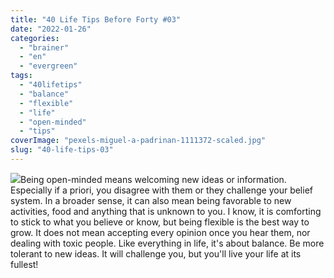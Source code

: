 ```yaml
---
title: "40 Life Tips Before Forty #03"
date: "2022-01-26"
categories: 
  - "brainer"
  - "en"
  - "evergreen"
tags: 
  - "40lifetips"
  - "balance"
  - "flexible"
  - "life"
  - "open-minded"
  - "tips"
coverImage: "pexels-miguel-a-padrinan-1111372-scaled.jpg"
slug: "40-life-tips-03"
---
```


![](images/tips-03.png)Being open-minded means welcoming new ideas or information. Especially if a priori, you disagree with them or they challenge your belief system. In a broader sense, it can also mean being favorable to new activities, food and anything that is unknown to you. I know, it is comforting to stick to what you believe or know, but being flexible is the best way to grow. It does not mean accepting every opinion once you hear them, nor dealing with toxic people. Like everything in life, it's about balance. Be more tolerant to new ideas. It will challenge you, but you'll live your life at its fullest!
